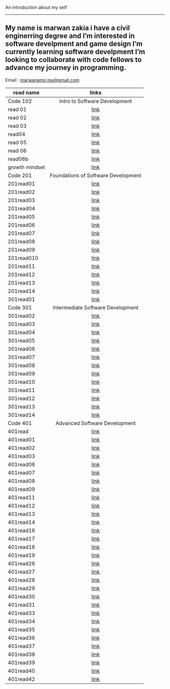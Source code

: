 An introduction about my self

---

## My name is marwan zakia i have a civil enginerring degree and I’m interested in software develpment and game design I’m currently learning software develpment I’m looking to collaborate with code fellows to advance my journey in programming.

Email : marwanamir.ma@gmail.com

| read name      |   links          |
| -------------- | :-------------------------: |
| Code 102    |  Intro to Software Development            |
| read 01        |    [link](https://marwan-zakia.github.io/reading-note/read01)     |
| read 02        |    [link](https://marwan-zakia.github.io/reading-note/read02)     |
| read 03        |    [link](https://marwan-zakia.github.io/reading-note/read03)     |
| read04         |    [link](https://marwan-zakia.github.io/reading-note/read04)     |
| read 05        |    [link](https://marwan-zakia.github.io/reading-note/read05)     |
| read 06        |    [link](https://marwan-zakia.github.io/reading-note/read06)     |
| read06b        |    [link](https://marwan-zakia.github.io/reading-note/read06b)    |
| growth mindset | [link](https://marwan-zakia.github.io/reading-note/Growthmindset) |
| Code 201    |   Foundations of Software Development           |
| 201read01      |   [link](https://marwan-zakia.github.io/reading-note/201read01)   |
| 201read02      |   [link](https://marwan-zakia.github.io/reading-note/201read02)   |
| 201read03      |   [link](https://marwan-zakia.github.io/reading-note/201read03)   |
| 201read04      |   [link](https://marwan-zakia.github.io/reading-note/201read04)   |
| 201read05      |   [link](https://marwan-zakia.github.io/reading-note/201read05)   |
| 201read06      |   [link](https://marwan-zakia.github.io/reading-note/201read06)   |
| 201read07      |   [link](https://marwan-zakia.github.io/reading-note/201read07)   |
| 201read08      |   [link](https://marwan-zakia.github.io/reading-note/201read08)   |
| 201read09      |   [link](https://marwan-zakia.github.io/reading-note/201read09)   |
| 201read010     |   [link](https://marwan-zakia.github.io/reading-note/201read10)   |
| 201read11      |   [link](https://marwan-zakia.github.io/reading-note/201read11)   |
| 201read12      |   [link](https://marwan-zakia.github.io/reading-note/201read12)   |
| 201read13      |   [link](https://marwan-zakia.github.io/reading-note/201read13)   |
| 201read14      |   [link](https://marwan-zakia.github.io/reading-note/201read14)   |
| 301read01      |   [link](https://marwan-zakia.github.io/reading-note/301read01)   |
| Code 301    |   Intermediate Software Development          |
| 301read02      |   [link](https://marwan-zakia.github.io/reading-note/301read02)   |
| 301read03      |   [link](https://marwan-zakia.github.io/reading-note/301read03)   |
| 301read04      |   [link](https://marwan-zakia.github.io/reading-note/301read04)   |
| 301read05      |   [link](https://marwan-zakia.github.io/reading-note/301read05)   |
| 301read06      |   [link](https://marwan-zakia.github.io/reading-note/301read06)   |
| 301read07      |   [link](https://marwan-zakia.github.io/reading-note/301read07)   |
| 301read08      |   [link](https://marwan-zakia.github.io/reading-note/301read08)   |
| 301read09      |   [link](https://marwan-zakia.github.io/reading-note/301read09)   |
| 301read10      |   [link](https://marwan-zakia.github.io/reading-note/301read10)   |
| 301read11      |   [link](https://marwan-zakia.github.io/reading-note/301read11)   |
| 301read12      |   [link](https://marwan-zakia.github.io/reading-note/301read12)   |
| 301read13      |   [link](https://marwan-zakia.github.io/reading-note/301read13)   |
| 301read14      |   [link](https://marwan-zakia.github.io/reading-note/301read14)   |
| Code 401    |    Advanced Software Development         |
| 401read      |   [link](https://marwan-zakia.github.io/reading-note/401read)   |
| 401read01     |   [link](https://marwan-zakia.github.io/reading-note/401read01)|
| 401read02    |   [link](https://marwan-zakia.github.io/reading-note/401read02) |
| 401read03    |   [link](https://marwan-zakia.github.io/reading-note/401read03) |
| 401read06    |   [link](https://marwan-zakia.github.io/reading-note/401read06) |
| 401read07    |   [link](https://marwan-zakia.github.io/reading-note/401read07) |
| 401read08    |   [link](https://marwan-zakia.github.io/reading-note/401read08)   |
| 401read09    |   [link](https://marwan-zakia.github.io/reading-note/401read09)   |
| 401read11    |   [link](https://marwan-zakia.github.io/reading-note/401read11)   |
| 401read12    |   [link](https://marwan-zakia.github.io/reading-note/401read12)   |
| 401read13    |   [link](https://marwan-zakia.github.io/reading-note/401read13)   |
| 401read14    |   [link](https://marwan-zakia.github.io/reading-note/401read14)   |
| 401read16    |   [link](https://marwan-zakia.github.io/reading-note/401read16)   |
| 401read17    |   [link](https://marwan-zakia.github.io/reading-note/401read17)   |
| 401read18    |   [link](https://marwan-zakia.github.io/reading-note/401read18)   |
| 401read19   |   [link](https://marwan-zakia.github.io/reading-note/401read19)   |
| 401read26    |   [link](https://marwan-zakia.github.io/reading-note/401read26)   |
| 401read27   |   [link](https://marwan-zakia.github.io/reading-note/401read27)   |
| 401read28   |   [link](https://marwan-zakia.github.io/reading-note/401read28)   |
| 401read29   |   [link](https://marwan-zakia.github.io/reading-note/401read29)   |
| 401read30   |   [link](https://marwan-zakia.github.io/reading-note/401read30)   |
| 401read31   |   [link](https://marwan-zakia.github.io/reading-note/401read31)   |
| 401read33   |   [link](https://marwan-zakia.github.io/reading-note/401read33)   |
| 401read34   |   [link](https://marwan-zakia.github.io/reading-note/401read34)   |
| 401read35   |   [link](https://marwan-zakia.github.io/reading-note/401read35)   |
| 401read36   |   [link](https://marwan-zakia.github.io/reading-note/401read36)   |
| 401read37   |   [link](https://marwan-zakia.github.io/reading-note/401read37)   |
| 401read38   |   [link](https://marwan-zakia.github.io/reading-note/401read38)   |
| 401read39   |   [link](https://marwan-zakia.github.io/reading-note/401read39)   |
| 401read40   |   [link](https://marwan-zakia.github.io/reading-note/401read40)   |
| 401read42   |   [link](https://marwan-zakia.github.io/reading-note/401read42)   |